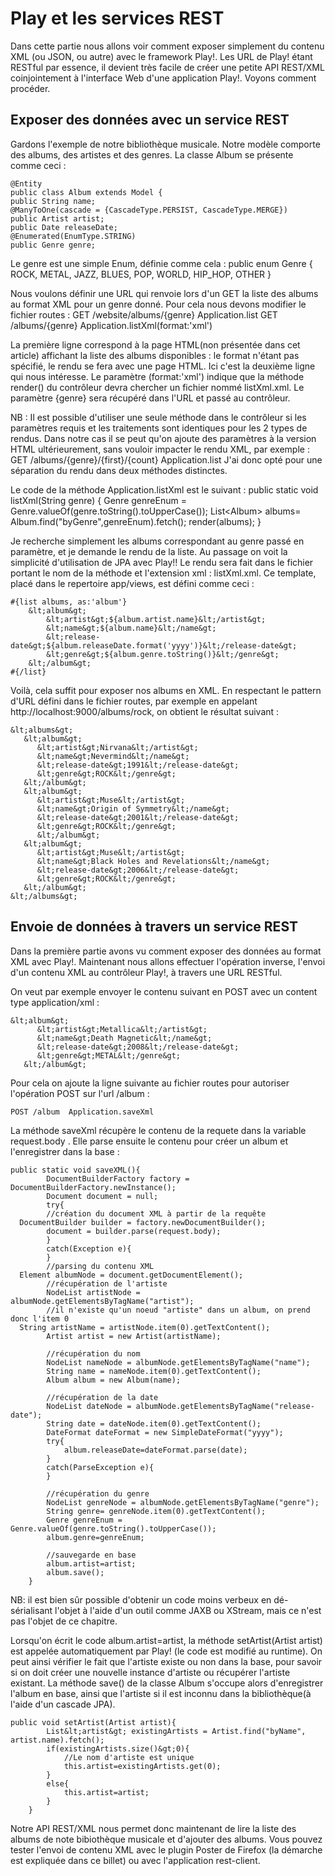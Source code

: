 ﻿# Play et les services RESTDans cette partie nous allons voir comment exposer simplement du contenu XML (ou JSON, ou autre) avec le framework Play!.Les URL de Play! étant RESTful par essence, il devient très facile de créer une petite API REST/XML coinjointement à l'interface Web d'une application Play!.Voyons comment procéder.## Exposer des données avec un service RESTGardons l'exemple de notre bibliothèque musicale. Notre modèle comporte des albums, des artistes et des genres.La classe Album se présente comme ceci :	@Entity	public class Album extends Model {	public String name;	@ManyToOne(cascade = {CascadeType.PERSIST, CascadeType.MERGE})	public Artist artist;	public Date releaseDate;	@Enumerated(EnumType.STRING)	public Genre genre;Le genre est une simple Enum, définie comme cela :	public enum Genre {		ROCK, METAL, JAZZ, BLUES, POP, WORLD, HIP_HOP, OTHER	}Nous voulons définir une URL qui renvoie lors d'un GET la liste des albums au format XML pour un genre donné.Pour cela nous devons modifier le fichier routes :	GET /website/albums/{genre}       Application.list	GET /albums/{genre}   Application.listXml(format:'xml')La première ligne correspond à la page HTML(non présentée dans cet article) affichant la liste des albums disponibles : le format n'étant pas spécifié, le rendu se fera avec une page HTML.Ici c'est la deuxième ligne qui nous intéresse. Le paramètre (format:'xml') indique que la méthode render() du contrôleur devra chercher un fichier nommé listXml.xml.Le paramètre {genre} sera récupéré dans l'URL et passé au contrôleur.NB :Il est possible d'utiliser une seule méthode dans le contrôleur si les paramètres requis et les traitements sont identiques pour les 2 types de rendus.Dans notre cas il se peut qu'on ajoute des paramètres à la version HTML ultérieurement, sans vouloir impacter le rendu XML, par exemple :	GET /albums/{genre}/{first}/{count} Application.listJ'ai donc opté pour une séparation du rendu dans deux méthodes distinctes.Le code de la méthode Application.listXml est le suivant :public static void listXml(String genre) {		Genre genreEnum = Genre.valueOf(genre.toString().toUpperCase());		List&lt;Album&gt; albums= Album.find("byGenre",genreEnum).fetch();		render(albums);	}Je recherche simplement les albums correspondant au genre passé en paramètre, et je demande le rendu de la liste. Au passage on voit la simplicité d'utilisation de JPA avec Play!! Le rendu sera fait dans le fichier portant le nom de la méthode et l'extension xml : listXml.xml.Ce template, placé dans le repertoire app/views, est défini comme ceci :	#{list albums, as:'album'}		&lt;album&gt;			&lt;artist&gt;${album.artist.name}&lt;/artist&gt;			&lt;name&gt;${album.name}&lt;/name&gt;			&lt;release-date&gt;${album.releaseDate.format('yyyy')}&lt;/release-date&gt;			&lt;genre&gt;${album.genre.toString()}&lt;/genre&gt;		&lt;/album&gt;	#{/list}Voilà, cela suffit pour exposer nos albums en XML. En respectant le pattern d'URL défini dans le fichier routes, par exemple en appelant http://localhost:9000/albums/rock, on obtient le résultat suivant :	&lt;albums&gt;	   &lt;album&gt;		  &lt;artist&gt;Nirvana&lt;/artist&gt;		  &lt;name&gt;Nevermind&lt;/name&gt;		  &lt;release-date&gt;1991&lt;/release-date&gt;		  &lt;genre&gt;ROCK&lt;/genre&gt;	   &lt;/album&gt;	   &lt;album&gt;		  &lt;artist&gt;Muse&lt;/artist&gt;		  &lt;name&gt;Origin of Symmetry&lt;/name&gt;		  &lt;release-date&gt;2001&lt;/release-date&gt;		  &lt;genre&gt;ROCK&lt;/genre&gt;		  &lt;/album&gt;	   &lt;album&gt;		  &lt;artist&gt;Muse&lt;/artist&gt;		  &lt;name&gt;Black Holes and Revelations&lt;/name&gt;		  &lt;release-date&gt;2006&lt;/release-date&gt;		  &lt;genre&gt;ROCK&lt;/genre&gt;	   &lt;/album&gt;	&lt;/albums&gt;## Envoie de données à travers un service RESTDans la première partie avons vu comment exposer des données au format XML avec Play!.Maintenant nous allons effectuer l'opération inverse, l'envoi d'un contenu XML au contrôleur Play!, à travers une URL RESTful.On veut par exemple envoyer le contenu suivant en POST avec un content type application/xml :	&lt;album&gt;		  &lt;artist&gt;Metallica&lt;/artist&gt;		  &lt;name&gt;Death Magnetic&lt;/name&gt;		  &lt;release-date&gt;2008&lt;/release-date&gt;		  &lt;genre&gt;METAL&lt;/genre&gt;	   &lt;/album&gt;Pour cela on ajoute la ligne suivante au fichier routes pour autoriser l'opération POST sur l'url /album :	POST /album  Application.saveXmlLa méthode saveXml récupère le contenu de la requete dans la variable request.body .Elle parse ensuite le contenu pour créer un album et l'enregistrer dans la base :	public static void saveXML(){			DocumentBuilderFactory factory = DocumentBuilderFactory.newInstance();			Document document = null;			try{			//création du document XML à partir de la requête	  DocumentBuilder builder = factory.newDocumentBuilder();			document = builder.parse(request.body);			}			catch(Exception e){			}			//parsing du contenu XML	  Element albumNode = document.getDocumentElement();			//récupération de l'artiste			NodeList artistNode = albumNode.getElementsByTagName("artist");			//il n'existe qu'un noeud "artiste" dans un album, on prend donc l'item 0	  String artistName = artistNode.item(0).getTextContent();			Artist artist = new Artist(artistName);				//récupération du nom			NodeList nameNode = albumNode.getElementsByTagName("name");			String name = nameNode.item(0).getTextContent();			Album album = new Album(name);				//récupération de la date			NodeList dateNode = albumNode.getElementsByTagName("release-date");			String date = dateNode.item(0).getTextContent();			DateFormat dateFormat = new SimpleDateFormat("yyyy");			try{				album.releaseDate=dateFormat.parse(date);			}			catch(ParseException e){			}				//récupération du genre			NodeList genreNode = albumNode.getElementsByTagName("genre");			String genre= genreNode.item(0).getTextContent();			Genre genreEnum = Genre.valueOf(genre.toString().toUpperCase());			album.genre=genreEnum;				//sauvegarde en base			album.artist=artist;			album.save();		} NB: il est bien sûr possible d'obtenir un code moins verbeux en dé-sérialisant l'objet à l'aide d'un outil comme JAXB ou XStream, mais ce n'est pas l'objet de ce chapitre.Lorsqu'on écrit le code album.artist=artist, la méthode setArtist(Artist artist) est appelée automatiquement par Play! (le code est modifié au runtime). On peut ainsi vérifier le fait que l'artiste existe ou non dans la base, pour savoir si on doit créer une nouvelle instance d'artiste ou récupérer l'artiste existant.La méthode save() de la classe Album s'occupe alors d'enregistrer l'album en base, ainsi que l'artiste si il est inconnu dans la bibliothèque(à l'aide d'un cascade JPA).	public void setArtist(Artist artist){			List&lt;artist&gt; existingArtists = Artist.find("byName", artist.name).fetch();			if(existingArtists.size()&gt;0){				//Le nom d'artiste est unique				this.artist=existingArtists.get(0);			}			else{				this.artist=artist;			}		}Notre API REST/XML nous permet donc maintenant de lire la liste des albums de note bibiothèque musicale et d'ajouter des albums.Vous pouvez tester l'envoi de contenu XML avec le plugin Poster de Firefox (la démarche est expliquée dans ce billet) ou avec l'application rest-client.